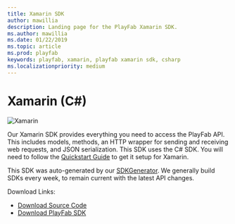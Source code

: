 ```yaml
---
title: Xamarin SDK
author: mawillia
description: Landing page for the PlayFab Xamarin SDK.
ms.author: mawillia
ms.date: 01/22/2019
ms.topic: article
ms.prod: playfab
keywords: playfab, xamarin, playfab xamarin sdk, csharp
ms.localizationpriority: medium
---
```


# Xamarin (C#)

![Xamarin](./media/xamarin1.png)

Our Xamarin SDK provides everything you need to access the PlayFab API. This includes models, methods, an HTTP wrapper for sending and receiving web requests, and JSON serialization. This SDK uses the C# SDK. You will need to follow the [Quickstart Guide](quickstart.md) to get it setup for Xamarin.

This SDK was auto-generated by our [SDKGenerator](../sdkgenerator/index.md). We generally build SDKs every week, to remain current with the latest API changes.

Download Links:

- [Download Source Code](https://github.com/PlayFab/CSharpSDK)
- [Download PlayFab SDK](https://aka.ms/playfabxamarinsdkdownload)